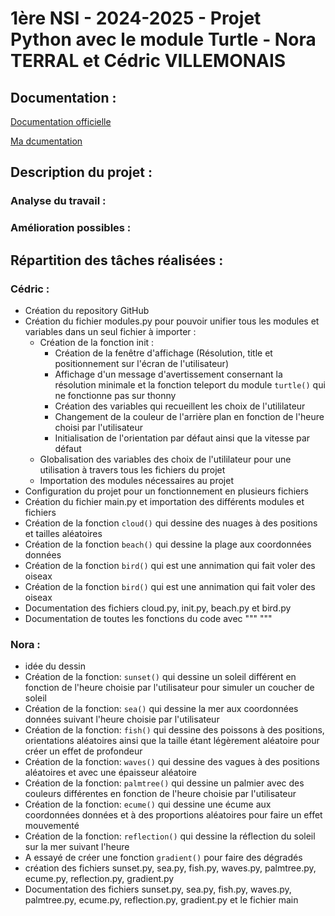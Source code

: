 # 1ère NSI - 2024-2025 - Projet Python avec le module Turtle - Nora TERRAL et Cédric VILLEMONAIS
## Documentation :
<a href="https://docs.python.org/fr/3/library/turtle.html" target="_blank">Documentation officielle</a>

<a href="https://github.com/Cedric-VILLEMONAIS/Python-Turtle-Documentation" target="_blank">Ma dcumentation</a>

## Description du projet :
### Analyse du travail :

### Amélioration possibles :

## Répartition des tâches réalisées :
### Cédric :
- Création du repository GitHub
- Création du fichier modules.py pour pouvoir unifier tous les modules et variables dans un seul fichier à importer :
    - Création de la fonction init :
        - Création de la fenêtre d'affichage (Résolution, title et positionnement sur l'écran de l'utilisateur)
        - Affichage d'un message d'avertissement consernant la résolution minimale et la fonction teleport du module ```turtle()``` qui ne fonctionne pas sur thonny
        - Création des variables qui recueillent les choix de l'utililateur
        - Changement de la couleur de l'arrière plan en fonction de l'heure choisi par l'utilisateur
        - Initialisation de l'orientation par défaut ainsi que la vitesse par défaut
    - Globalisation des variables des choix de l'utililateur pour une utilisation à travers tous les fichiers du projet
    - Importation des modules nécessaires au projet
- Configuration du projet pour un fonctionnement en plusieurs fichiers
- Création du fichier main.py et importation des différents modules et fichiers
- Création de la fonction ```cloud()``` qui dessine des nuages à des positions et tailles aléatoires
- Création de la fonction ```beach()``` qui dessine la plage aux coordonnées données
- Création de la fonction ```bird()``` qui est une annimation qui fait voler des oiseax
- Création de la fonction ```bird()``` qui est une annimation qui fait voler des oiseax
- Documentation des fichiers cloud.py, init.py, beach.py et bird.py
- Documentation de toutes les fonctions du code avec """ """


### Nora :
- idée du dessin 
- Création de la fonction: ```sunset()``` qui dessine un soleil différent en fonction de l'heure choisie par l'utilisateur pour simuler un coucher de soleil  
- Création de la fonction: ```sea()``` qui dessine la mer aux coordonnées données suivant l'heure choisie par l'utilisateur
- Création de la fonction: ```fish()``` qui dessine des poissons à des positions, orientations aléatoires ainsi que la taille étant légèrement aléatoire pour créer un effet de profondeur
- Création de la fonction: ```waves()``` qui dessine des vagues à des positions aléatoires et avec une épaisseur aléatoire
- Création de la fonction: ```palmtree()``` qui dessine un palmier avec des couleurs différentes en fonction de l'heure choisie par l'utilisateur
- Création de la fonction: ```ecume()``` qui dessine une écume aux coordonnées données et à des proportions aléatoires pour faire un effet mouvementé
- Création de la fonction: ```reflection()``` qui dessine la réflection du soleil sur la mer suivant l'heure 
- A essayé de créer une fonction ```gradient()``` pour faire des dégradés
- création des fichiers sunset.py, sea.py, fish.py, waves.py, palmtree.py, ecume.py, reflection.py, gradient.py
- Documentation des fichiers sunset.py, sea.py, fish.py, waves.py, palmtree.py, ecume.py, reflection.py, gradient.py et le fichier main



